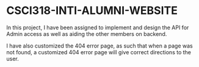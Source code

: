 # CSCI318-INTI-ALUMNI-WEBSITE
In this project, I have been assigned to implement and design the API for Admin access as well as aiding the other members on backend.

I have also customized the 404 error page, as such that when a page was not found, a customized 404 error page will give correct directions to the user.
